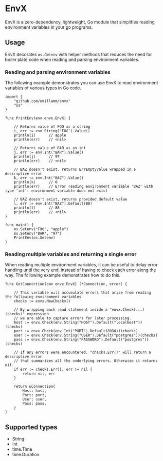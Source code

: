 # EnvX
EnvX is a zero-dependency, lightweight, Go module that simplifies reading environment variables in your go programs.

## Usage
EnvX decorates `os.Getenv` with helper methods that reduces the need for boiler plate code when reading and parsing environment variables.

### Reading and parsing environment variables
The following example demonstrates you can use EnvX to read environment variables of various types in Go code.

```
import {
    "github.com/emillamm/envx"
    "os"
}

func PrintEnv(env envx.EnvX) {

    // Returns value of FOO as a string
    i, err := env.String("FOO").Value()
    println(i)      // apple
    println(err)    // <nil>

    // Returns value of BAR as an int
    j, err := env.Int("BAR").Value()
    println(j)      // 97
    println(err)    // <nil>

    // BAZ doesn't exist, returns ErrEmptyValue wrapped in a descriptive error
    k, err := env.Int("BAZ").Value()
    println(k)      // 0
    println(err)    // Error reading environment variable 'BAZ' with type 'int': environment variable does not exist

    // BAZ doesn't exist, returns provided default value
    l, err := env.Int("BAZ").Default(88)
    println(l)      // 88
    println(err)    // <nil>
}

func main() {
    os.Setenv("FOO", "apple")
    os.Setenv("BAR", "97")
    PrintEnv(os.Getenv)
}
```

### Reading multiple variables and returning a single error
When reading multiple environment variables, it can be useful to delay error handling until the very end, instead of having to check each error along the way. The following example demonstrates how to do this.

```
func GetConnection(env envx.EnvX) (*Connection, error) {

    // This variable will accumulate errors that arise from reading the following environment variables
    checks := envx.NewChecks()

    // By wrapping each read statement inside a "envx.Check(...)(checks)" expression
    // we are able to capture errors for later processing.
    host := envx.Check(env.String("HOST").Default("localhost"))(checks)
	port := envx.Check(env.Int("PORT").Default(8080))(checks)
	user := envx.Check(env.String("USER").Default("postgres"))(checks)
	pass := envx.Check(env.String("PASSWORD").Default("postgres"))(checks)

    // If any errors were encountered, "checks.Err()" will return a descriptive error
    // that summarizes all the underlying errors. Otherwise it returns nil.
    if err := checks.Err(); err != nil {
        return nil, err
    }

    return &Connection{
        Host: host,
        Port: port,
        User: user,
        Pass: pass,
    }
}
```

## Supported types

* String
* Int
* time.Time
* time.Duration

